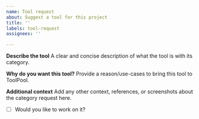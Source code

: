 ```yaml
---
name: Tool request
about: Suggest a tool for this project
title: ''
labels: tool-request
assignees: ''

---
```


**Describe the tool**
A clear and concise description of what the tool is with its category.

**Why do you want this tool?**
Provide a reason/use-cases to bring this tool to ToolPool.

**Additional context**
Add any other context, references, or screenshots about the category request here.

 - [ ] Would you like to work on it?
